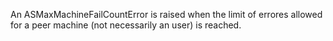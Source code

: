 An ASMaxMachineFailCountError is raised when the limit of errores allowed for a peer machine (not necessarily an user) is reached.
